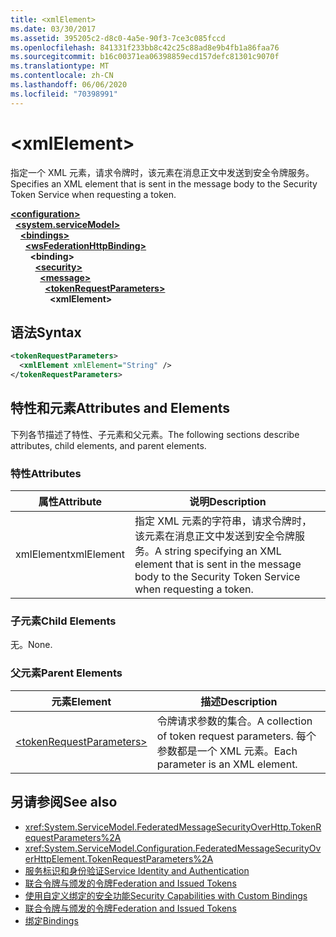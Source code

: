 ```yaml
---
title: <xmlElement>
ms.date: 03/30/2017
ms.assetid: 395205c2-d8c0-4a5e-90f3-7ce3c085fccd
ms.openlocfilehash: 841331f233bb8c42c25c88ad8e9b4fb1a86faa76
ms.sourcegitcommit: b16c00371ea06398859ecd157defc81301c9070f
ms.translationtype: MT
ms.contentlocale: zh-CN
ms.lasthandoff: 06/06/2020
ms.locfileid: "70398991"
---
```

# \<xmlElement>
<span data-ttu-id="2346d-101">指定一个 XML 元素，请求令牌时，该元素在消息正文中发送到安全令牌服务。</span><span class="sxs-lookup"><span data-stu-id="2346d-101">Specifies an XML element that is sent in the message body to the Security Token Service when requesting a token.</span></span>  
  
[**\<configuration>**](../configuration-element.md)\
&nbsp;&nbsp;[**\<system.serviceModel>**](system-servicemodel.md)\
&nbsp;&nbsp;&nbsp;&nbsp;[**\<bindings>**](bindings.md)\
&nbsp;&nbsp;&nbsp;&nbsp;&nbsp;&nbsp;[**\<wsFederationHttpBinding>**](wsfederationhttpbinding.md)\
&nbsp;&nbsp;&nbsp;&nbsp;&nbsp;&nbsp;&nbsp;&nbsp;**\<binding>**\
&nbsp;&nbsp;&nbsp;&nbsp;&nbsp;&nbsp;&nbsp;&nbsp;&nbsp;&nbsp;[**\<security>**](security-of-wsfederationhttpbinding.md)\
&nbsp;&nbsp;&nbsp;&nbsp;&nbsp;&nbsp;&nbsp;&nbsp;&nbsp;&nbsp;&nbsp;&nbsp;[**\<message>**](message-element-of-wsfederationhttpbinding.md)\
&nbsp;&nbsp;&nbsp;&nbsp;&nbsp;&nbsp;&nbsp;&nbsp;&nbsp;&nbsp;&nbsp;&nbsp;&nbsp;&nbsp;[**\<tokenRequestParameters>**](tokenrequestparameters.md)\
&nbsp;&nbsp;&nbsp;&nbsp;&nbsp;&nbsp;&nbsp;&nbsp;&nbsp;&nbsp;&nbsp;&nbsp;&nbsp;&nbsp;&nbsp;&nbsp;**\<xmlElement>**  
  
## <a name="syntax"></a><span data-ttu-id="2346d-102">语法</span><span class="sxs-lookup"><span data-stu-id="2346d-102">Syntax</span></span>  
  
```xml  
<tokenRequestParameters>
  <xmlElement xmlElement="String" />
</tokenRequestParameters>
```  
  
## <a name="attributes-and-elements"></a><span data-ttu-id="2346d-103">特性和元素</span><span class="sxs-lookup"><span data-stu-id="2346d-103">Attributes and Elements</span></span>  
 <span data-ttu-id="2346d-104">下列各节描述了特性、子元素和父元素。</span><span class="sxs-lookup"><span data-stu-id="2346d-104">The following sections describe attributes, child elements, and parent elements.</span></span>  
  
### <a name="attributes"></a><span data-ttu-id="2346d-105">特性</span><span class="sxs-lookup"><span data-stu-id="2346d-105">Attributes</span></span>  
  
|<span data-ttu-id="2346d-106">属性</span><span class="sxs-lookup"><span data-stu-id="2346d-106">Attribute</span></span>|<span data-ttu-id="2346d-107">说明</span><span class="sxs-lookup"><span data-stu-id="2346d-107">Description</span></span>|  
|---------------|-----------------|  
|<span data-ttu-id="2346d-108">xmlElement</span><span class="sxs-lookup"><span data-stu-id="2346d-108">xmlElement</span></span>|<span data-ttu-id="2346d-109">指定 XML 元素的字符串，请求令牌时，该元素在消息正文中发送到安全令牌服务。</span><span class="sxs-lookup"><span data-stu-id="2346d-109">A string specifying an XML element that is sent in the message body to the Security Token Service when requesting a token.</span></span>|  
  
### <a name="child-elements"></a><span data-ttu-id="2346d-110">子元素</span><span class="sxs-lookup"><span data-stu-id="2346d-110">Child Elements</span></span>  
 <span data-ttu-id="2346d-111">无。</span><span class="sxs-lookup"><span data-stu-id="2346d-111">None.</span></span>  
  
### <a name="parent-elements"></a><span data-ttu-id="2346d-112">父元素</span><span class="sxs-lookup"><span data-stu-id="2346d-112">Parent Elements</span></span>  
  
|<span data-ttu-id="2346d-113">元素</span><span class="sxs-lookup"><span data-stu-id="2346d-113">Element</span></span>|<span data-ttu-id="2346d-114">描述</span><span class="sxs-lookup"><span data-stu-id="2346d-114">Description</span></span>|  
|-------------|-----------------|  
|[\<tokenRequestParameters>](tokenrequestparameters.md)|<span data-ttu-id="2346d-115">令牌请求参数的集合。</span><span class="sxs-lookup"><span data-stu-id="2346d-115">A collection of token request parameters.</span></span> <span data-ttu-id="2346d-116">每个参数都是一个 XML 元素。</span><span class="sxs-lookup"><span data-stu-id="2346d-116">Each parameter is an XML element.</span></span>|  
  
## <a name="see-also"></a><span data-ttu-id="2346d-117">另请参阅</span><span class="sxs-lookup"><span data-stu-id="2346d-117">See also</span></span>

- <xref:System.ServiceModel.FederatedMessageSecurityOverHttp.TokenRequestParameters%2A>
- <xref:System.ServiceModel.Configuration.FederatedMessageSecurityOverHttpElement.TokenRequestParameters%2A>
- [<span data-ttu-id="2346d-118">服务标识和身份验证</span><span class="sxs-lookup"><span data-stu-id="2346d-118">Service Identity and Authentication</span></span>](../../../wcf/feature-details/service-identity-and-authentication.md)
- [<span data-ttu-id="2346d-119">联合令牌与颁发的令牌</span><span class="sxs-lookup"><span data-stu-id="2346d-119">Federation and Issued Tokens</span></span>](../../../wcf/feature-details/federation-and-issued-tokens.md)
- [<span data-ttu-id="2346d-120">使用自定义绑定的安全功能</span><span class="sxs-lookup"><span data-stu-id="2346d-120">Security Capabilities with Custom Bindings</span></span>](../../../wcf/feature-details/security-capabilities-with-custom-bindings.md)
- [<span data-ttu-id="2346d-121">联合令牌与颁发的令牌</span><span class="sxs-lookup"><span data-stu-id="2346d-121">Federation and Issued Tokens</span></span>](../../../wcf/feature-details/federation-and-issued-tokens.md)
- [<span data-ttu-id="2346d-122">绑定</span><span class="sxs-lookup"><span data-stu-id="2346d-122">Bindings</span></span>](../../../wcf/bindings.md)
